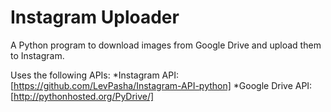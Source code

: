 Instagram Uploader
==================

A Python program to download images from Google Drive and upload them to Instagram.

Uses the following APIs:
*Instagram API: [https://github.com/LevPasha/Instagram-API-python]
*Google Drive API: [http://pythonhosted.org/PyDrive/]